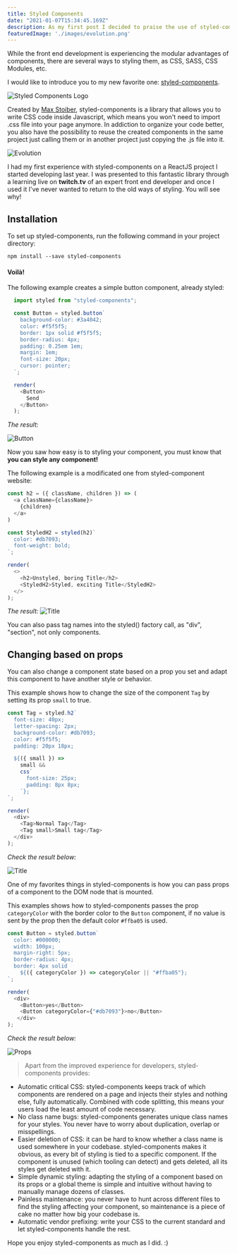 ```yaml
---
title: Styled Components
date: "2021-01-07T15:34:45.169Z"
description: As my first post I decided to praise the use of styled-components library in ReactJS applications and show how your front end projects will become more organized and easy to develop with its use.
featuredImage: './images/evolution.png'
---
```


While the front end development is experiencing the modular advantages of components, there are several ways to styling them, as CSS, SASS, CSS Modules, etc. 

I would like to introduce you to my new favorite one: [styled-components](https://styled-components.com/). 

![Styled Components Logo ](/images/styled-component-logo.png)

Created by [Max Stoiber](https://mxstbr.com), styled-components is a library that allows you to write CSS code inside Javascript, which means you won't need to import .css file into your page anymore. In addiction to organize your code better, you also have the possibility to reuse the created components in the same project just calling them or in another project just copying the .js file into it.

![Evolution](/images/evolution.png)

I had my first experience with styled-components on a ReactJS project I started developing last year. I was presented to this fantastic library through a learning live on **twitch.tv** of an expert front end developer and once I used it I've never wanted to return to the old ways of styling. You will see why!

## Installation

To set up styled-components, run the following command in your project directory:

```
npm install --save styled-components
```

#### Voilà!

The following example creates a simple button component, already styled:

```js
  import styled from "styled-components";

  const Button = styled.button`
    background-color: #3a4042;
    color: #f5f5f5;
    border: 1px solid #f5f5f5;
    border-radius: 4px;
    padding: 0.25em 1em;
    margin: 1em;
    font-size: 20px;
    cursor: pointer;
  `;

  render(
    <Button> 
      Send
    </Button>
  );
```
*The result:*

![Button](/images/button.png)

Now you saw how easy is to styling your component, you must know that **you can style any component!** 

The following example is a modificated one from styled-component website:

```js
const h2 = ({ className, children }) => (
  <a className={className}>
    {children}
  </a>
)

const StyledH2 = styled(h2)`
  color: #db7093;
  font-weight: bold;
`;

render(
  <>
    <h2>Unstyled, boring Title</h2>
    <StyledH2>Styled, exciting Title</StyledH2>
  </>
);
```
*The result:*
![Title](/images/title.png)

You can also pass tag names into the styled() factory call, as "div", "section", not only components.

## Changing based on props

You can also change a component state based on a prop you set and adapt this component to have another style or behavior. 

This example shows how to change the size of the component `Tag` by setting its prop `small` to true.

```js
const Tag = styled.h2`
  font-size: 40px;
  letter-spacing: 2px;
  background-color: #db7093;
  color: #f5f5f5;
  padding: 20px 18px;

  ${({ small }) =>
    small &&
    css`
      font-size: 25px;
      padding: 8px 8px;
    `};
`;

render(
  <div>
    <Tag>Normal Tag</Tag>
    <Tag small>Small tag</Tag>
  </div>
);
```
*Check the result below:*

![Title](/images/tag.png)

One of my favorites things in styled-components is how you can pass props of a component to the DOM node that is mounted.

This examples shows how to styled-components passes the prop `categoryColor` with the border color to the `Button` component, if no value is sent by the prop then the default color `#ffba05` is used.

```js
const Button = styled.button`
  color: #000000;
  width: 100px; 
  margin-right: 5px;
  border-radius: 4px;
  border: 4px solid
    ${({ categoryColor }) => categoryColor || "#ffba05"};
`;

render(
  <div>
    <Button>yes</Button>
    <Button categoryColor={"#db7093"}>no</Button>
   </div>
);
```
*Check the result below:*

![Props](/images/props.png)

>Apart from the improved experience for developers, styled-components provides:

* Automatic critical CSS: styled-components keeps track of which components are rendered on a page and injects their styles and nothing else, fully automatically. Combined with code splitting, this means your users load the least amount of code necessary.
* No class name bugs: styled-components generates unique class names for your styles. You never have to worry about duplication, overlap or misspellings.
* Easier deletion of CSS: it can be hard to know whether a class name is used somewhere in your codebase. styled-components makes it obvious, as every bit of styling is tied to a specific component. If the component is unused (which tooling can detect) and gets deleted, all its styles get deleted with it.
* Simple dynamic styling: adapting the styling of a component based on its props or a global theme is simple and intuitive without having to manually manage dozens of classes.
* Painless maintenance: you never have to hunt across different files to find the styling affecting your component, so maintenance is a piece of cake no matter how big your codebase is.
* Automatic vendor prefixing: write your CSS to the current standard and let styled-components handle the rest.

Hope you enjoy styled-components as much as I did. :)